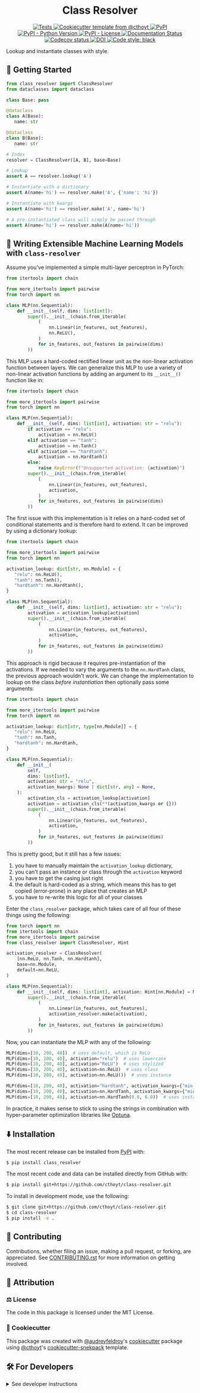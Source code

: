 <!--
<p align="center">
  <img src="docs/source/logo.png" height="150">
</p>
-->

<h1 align="center">
  Class Resolver
</h1>

<p align="center">
    <a href="https://github.com/cthoyt/class-resolver/actions?query=workflow%3ATests">
        <img alt="Tests" src="https://github.com/cthoyt/class-resolver/workflows/Tests/badge.svg" />
    </a>
    <a href="https://github.com/cthoyt/cookiecutter-python-package">
        <img alt="Cookiecutter template from @cthoyt" src="https://img.shields.io/badge/Cookiecutter-python--package-yellow" /> 
    </a>
    <a href="https://pypi.org/project/class_resolver">
        <img alt="PyPI" src="https://img.shields.io/pypi/v/class_resolver" />
    </a>
    <a href="https://pypi.org/project/class_resolver">
        <img alt="PyPI - Python Version" src="https://img.shields.io/pypi/pyversions/class_resolver" />
    </a>
    <a href="https://github.com/cthoyt/class-resolver/blob/main/LICENSE">
        <img alt="PyPI - License" src="https://img.shields.io/pypi/l/class-resolver" />
    </a>
    <a href='https://class_resolver.readthedocs.io/en/latest/?badge=latest'>
        <img src='https://readthedocs.org/projects/class_resolver/badge/?version=latest' alt='Documentation Status' />
    </a>
    <a href="https://codecov.io/gh/cthoyt/class-resolver/branch/main">
        <img src="https://codecov.io/gh/cthoyt/class-resolver/branch/main/graph/badge.svg" alt="Codecov status" />
    </a>  
    <a href="https://zenodo.org/badge/latestdoi/343741010">
        <img src="https://zenodo.org/badge/343741010.svg" alt="DOI">
    </a>
    <a href="https://github.com/psf/black">
        <img src="https://img.shields.io/badge/code%20style-black-000000.svg" alt="Code style: black" />
    </a>
</p>

Lookup and instantiate classes with style.

## 💪 Getting Started

```python
from class_resolver import ClassResolver
from dataclasses import dataclass

class Base: pass

@dataclass
class A(Base):
   name: str

@dataclass
class B(Base):
   name: str

# Index
resolver = ClassResolver([A, B], base=Base)

# Lookup
assert A == resolver.lookup('A')

# Instantiate with a dictionary
assert A(name='hi') == resolver.make('A', {'name': 'hi'})

# Instantiate with kwargs
assert A(name='hi') == resolver.make('A', name='hi')

# A pre-instantiated class will simply be passed through
assert A(name='hi') == resolver.make(A(name='hi'))
```

## 🤖 Writing Extensible Machine Learning Models with `class-resolver`

Assume you've implemented a simple multi-layer perceptron in PyTorch:

```python
from itertools import chain

from more_itertools import pairwise
from torch import nn

class MLP(nn.Sequential):
    def __init__(self, dims: list[int]):
        super().__init__(chain.from_iterable(
            (
                nn.Linear(in_features, out_features),
                nn.ReLU(),
            )
            for in_features, out_features in pairwise(dims)
        ))
```

This MLP uses a hard-coded rectified linear unit as the non-linear activation
function between layers. We can generalize this MLP to use a variety of
non-linear activation functions by adding an argument to its
`__init__()` function like in:

```python
from itertools import chain

from more_itertools import pairwise
from torch import nn

class MLP(nn.Sequential):
    def __init__(self, dims: list[int], activation: str = "relu"):
        if activation == "relu":
            activation = nn.ReLU()
        elif activation == "tanh":
            activation = nn.Tanh()
        elif activation == "hardtanh":
            activation = nn.Hardtanh()
        else:
            raise KeyError(f"Unsupported activation: {activation}")
        super().__init__(chain.from_iterable(
            (
                nn.Linear(in_features, out_features),
                activation,
            )
            for in_features, out_features in pairwise(dims)
        ))
```

The first issue with this implementation is it relies on a hard-coded set of
conditional statements and is therefore hard to extend. It can be improved
by using a dictionary lookup:

```python
from itertools import chain

from more_itertools import pairwise
from torch import nn

activation_lookup: dict[str, nn.Module] = {
   "relu": nn.ReLU(),
   "tanh": nn.Tanh(),
   "hardtanh": nn.Hardtanh(),
}

class MLP(nn.Sequential):
    def __init__(self, dims: list[int], activation: str = "relu"):
        activation = activation_lookup[activation]
        super().__init__(chain.from_iterable(
            (
                nn.Linear(in_features, out_features),
                activation,
            )
            for in_features, out_features in pairwise(dims)
        ))
```

This approach is rigid because it requires pre-instantiation of the activations.
If we needed to vary the arguments to the `nn.HardTanh` class, the previous
approach wouldn't work. We can change the implementation to lookup on the 
class *before instantiation* then optionally pass some arguments:

```python
from itertools import chain

from more_itertools import pairwise
from torch import nn

activation_lookup: dict[str, type[nn.Module]] = {
   "relu": nn.ReLU,
   "tanh": nn.Tanh,
   "hardtanh": nn.Hardtanh,
}

class MLP(nn.Sequential):
    def __init__(
        self, 
        dims: list[int], 
        activation: str = "relu", 
        activation_kwargs: None | dict[str, any] = None,
    ):
        activation_cls = activation_lookup[activation]
        activation = activation_cls(**(activation_kwargs or {}))
        super().__init__(chain.from_iterable(
            (
                nn.Linear(in_features, out_features),
                activation,
            )
            for in_features, out_features in pairwise(dims)
        ))
```

This is pretty good, but it still has a few issues:
1. you have to manually maintain the `activation_lookup` dictionary,
2. you can't pass an instance or class through the `activation` keyword
3. you have to get the casing just right
4. the default is hard-coded as a string, which means this has to get copied
   (error-prone) in any place that creates an MLP
5. you have to re-write this logic for all of your classes

Enter the `class_resolver` package, which takes care of all four of these
things using the following:

```python
from torch import nn
from itertools import chain
from more_itertools import pairwise
from class_resolver import ClassResolver, Hint

activation_resolver = ClassResolver(
    [nn.ReLU, nn.Tanh, nn.Hardtanh],
    base=nn.Module,
    default=nn.ReLU,
)

class MLP(nn.Sequential):
    def __init__(self, dims: list[int], activation: Hint[nn.Module] = None):
        super().__init__(chain.from_iterable(
            (
                nn.Linear(in_features, out_features),
                activation_resolver.make(activation),
            )
            for in_features, out_features in pairwise(dims)
        ))
```

Now, you can instantiate the MLP with any of the following:

```python
MLP(dims=[10, 200, 40])  # uses default, which is ReLU
MLP(dims=[10, 200, 40], activation="relu")  # uses lowercase
MLP(dims=[10, 200, 40], activation="ReLU")  # uses stylized
MLP(dims=[10, 200, 40], activation=nn.ReLU)  # uses class
MLP(dims=[10, 200, 40], activation=nn.ReLU())  # uses instance

MLP(dims=[10, 200, 40], activation="hardtanh", activation_kwargs={"min_val": 0.0, "max_value": 6.0})  # uses kwargs
MLP(dims=[10, 200, 40], activation=nn.HardTanh, activation_kwargs={"min_val": 0.0, "max_value": 6.0})  # uses kwargs
MLP(dims=[10, 200, 40], activation=nn.HardTanh(0.0, 6.0))  # uses instance
```

In practice, it makes sense to stick to using the strings in combination with
hyper-parameter optimization libraries like [Optuna](https://optuna.org/).

## ⬇️ Installation

The most recent release can be installed from
[PyPI](https://pypi.org/project/class_resolver/) with:

```bash
$ pip install class_resolver
```

The most recent code and data can be installed directly from GitHub with:

```bash
$ pip install git+https://github.com/cthoyt/class-resolver.git
```

To install in development mode, use the following:

```bash
$ git clone git+https://github.com/cthoyt/class-resolver.git
$ cd class-resolver
$ pip install -e .
```

## 🙏 Contributing

Contributions, whether filing an issue, making a pull request, or forking, are appreciated. See
[CONTRIBUTING.rst](https://github.com/cthoyt/class-resolver/blob/master/CONTRIBUTING.rst) for more
information on getting involved.

## 👋 Attribution

### ⚖️ License

The code in this package is licensed under the MIT License.

### 🍪 Cookiecutter

This package was created with [@audreyfeldroy](https://github.com/audreyfeldroy)'s
[cookiecutter](https://github.com/cookiecutter/cookiecutter) package using [@cthoyt](https://github.com/cthoyt)'s
[cookiecutter-snekpack](https://github.com/cthoyt/cookiecutter-snekpack) template.

## 🛠️ For Developers

<details>
  <summary>See developer instructions</summary>


The final section of the README is for if you want to get involved by making a code contribution.

### ❓ Testing

After cloning the repository and installing `tox` with `pip install tox`, the unit tests in the `tests/` folder can be
run reproducibly with:

```shell
$ tox
```

Additionally, these tests are automatically re-run with each commit in a [GitHub Action](https://github.com/{{cookiecutter.github_organization_name}}/{{cookiecutter.github_repository_name}}/actions?query=workflow%3ATests).

### 📦 Making a Release

After installing the package in development mode and installing
`tox` with `pip install tox`, the commands for making a new release are contained within the `finish` environment
in `tox.ini`. Run the following from the shell:

```shell
$ tox -e finish
```

This script does the following:

1. Uses BumpVersion to switch the version number in the `setup.cfg` and
   `src/{{cookiecutter.package_name}}/version.py` to not have the `-dev` suffix
2. Packages the code in both a tar archive and a wheel
3. Uploads to PyPI using `twine`. Be sure to have a `.pypirc` file configured to avoid the need for manual input at this
   step
4. Push to GitHub. You'll need to make a release going with the commit where the version was bumped.
5. Bump the version to the next patch. If you made big changes and want to bump the version by minor, you can
   use `tox -e bumpversion minor` after.
</details>
